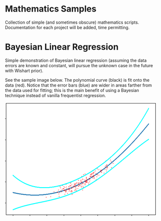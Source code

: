 # Mathematics Samples
Collection of simple (and sometimes obscure) mathematics scripts.
Documentation for each project will be added, time permitting.

# Bayesian Linear Regression
Simple demonstration of Bayesian linear regression 
(assuming the data errors are known and constant, will pursue the
unknown case in the future with Wishart prior).

See the sample image below. The polynomial curve (black)
is fit onto the data (red). Notice that the error bars (blue)
are wider in areas farther from the data used for fitting; this
is the main benefit of using a Bayesian technique instead of
vanilla frequentist regression.

![bayes_linear.png](imgs/bayes_linear.png)